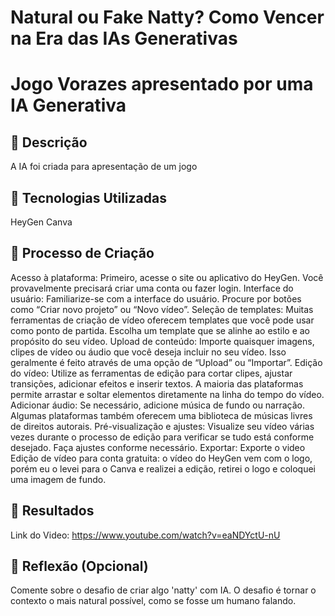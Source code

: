 # Natural ou Fake Natty? Como Vencer na Era das IAs Generativas

# Jogo Vorazes apresentado por uma IA Generativa

## 📒 Descrição
A IA foi criada para apresentação de um jogo 

## 🤖 Tecnologias Utilizadas
HeyGen 
Canva

## 🧐 Processo de Criação
Acesso à plataforma: Primeiro, acesse o site ou aplicativo do HeyGen. Você provavelmente precisará criar uma conta ou fazer login.
Interface do usuário: Familiarize-se com a interface do usuário. Procure por botões como “Criar novo projeto” ou “Novo vídeo”.
Seleção de templates: Muitas ferramentas de criação de vídeo oferecem templates que você pode usar como ponto de partida. Escolha um template que se alinhe ao estilo e ao propósito do seu vídeo.
Upload de conteúdo: Importe quaisquer imagens, clipes de vídeo ou áudio que você deseja incluir no seu vídeo. Isso geralmente é feito através de uma opção de “Upload” ou “Importar”.
Edição do vídeo: Utilize as ferramentas de edição para cortar clipes, ajustar transições, adicionar efeitos e inserir textos. A maioria das plataformas permite arrastar e soltar elementos diretamente na linha do tempo do vídeo.
Adicionar áudio: Se necessário, adicione música de fundo ou narração. Algumas plataformas também oferecem uma biblioteca de músicas livres de direitos autorais.
Pré-visualização e ajustes: Visualize seu vídeo várias vezes durante o processo de edição para verificar se tudo está conforme desejado. Faça ajustes conforme necessário.
Exportar: Exporte o video 
Edição de vídeo para conta gratuita: o vídeo do HeyGen vem com o logo, porém eu o levei para o Canva e realizei a edição, retirei o logo e coloquei uma imagem de fundo.

## 🚀 Resultados
Link do Video: https://www.youtube.com/watch?v=eaNDYctU-nU

## 💭 Reflexão (Opcional)
Comente sobre o desafio de criar algo 'natty' com IA.
O desafio é tornar o contexto o mais natural possível, como se fosse um humano falando.

